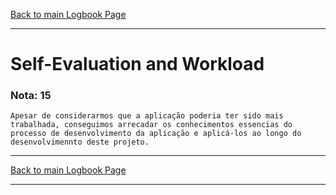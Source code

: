 [Back to main Logbook Page](../hci_logbook.md)

---

# Self-Evaluation and Workload

### Nota: 15
	Apesar de considerarmos que a aplicação poderia ter sido mais trabalhada, conseguimos arrecadar os conhecimentos essencias do processo de desenvolvimento da aplicação e aplicá-los ao longo do desenvolvimennto deste projeto. 
---
[Back to main Logbook Page](../hci_logbook.md)

---

